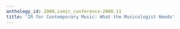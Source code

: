 ```yaml
---
anthology_id: 2000.ismir_conference-2000.11
title: 'IR for Contemporary Music: What the Musicologist Needs'
---
```

